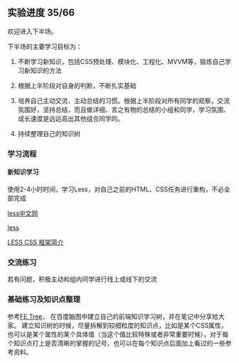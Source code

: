 ## 实验进度 35/66

欢迎进入下半场。

下半场的主要学习目标为：

1. 不断学习新知识，包括CSS预处理、模块化、工程化、MVVM等，锻炼自己学习新知识的方法

2. 根据上半阶段对自身的判断，不断扎实基础

3. 培养自己主动交流、主动总结的习惯。根据上半阶段对所有同学的观察，交流氛围好，坚持总结，而且做详细、言之有物的总结的小组和同学，学习氛围、成长速度是远远高出其他组合同学的。

4. 持续整理自己的知识树

### 学习流程

#### 新知识学习

使用2-4小时时间，学习Less，对自己之前的HTML、CSS任务进行重构，不必全部完成

[less中文网](http://lesscss.cn/)

[less](http://lesscss.org/)

[LESS CSS 框架简介
](https://www.ibm.com/developerworks/cn/web/1207_zhaoch_lesscss/)

### 交流练习

若有问题，积极主动和组内同学进行线上或线下的交流

### 基础练习及知识点整理

参考[FE Tree](http://naotu.baidu.com/file/dddd6d42fba7687aeb620066aa0e9376?token=6f0cbf3e06ea4f46)，
在百度脑图中建立自己的前端知识学习树，并在笔记中分享给大家。
建立知识树的时候，尽量拆解到较细粒度的知识点，比如是某个CSS属性，也可以是某个属性的某个具体值（当这个值比较特殊或者非常重要时候），对于每个知识点打上是否清晰的掌握的记号，也可以在每个知识点后面加上看过的一些参考资料。